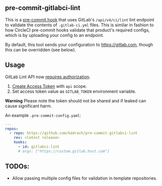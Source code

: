 pre-commit-gitlabci-lint
------------------------

This is a [pre-commit hook](https://pre-commit.com/) that uses GitLab's `/api/v4/ci/lint` lint endpoint to validate the contents of `.gitlab-ci.yml` files. This is similar in fashion to how CircleCI pre-commit hooks validate that product's required configs, which is by uploading your config to an endpoint.

By default, this tool sends your configuration to https://gitlab.com, though this can be overridden (see below).

## Usage

GitLab Lint API now [requires authorization](https://gitlab.com/gitlab-org/gitlab/-/issues/321290).

1. [Create Access Token](https://gitlab.com/-/profile/personal_access_tokens) with `api` scope.
2. Set access token value as `GITLAB_TOKEN` environment variable.

**Warning** Please note the token should not be shared and if leaked can cause significant harm.

An example `.pre-commit-config.yaml`:

```yaml
---
repos:
  - repo: https://github.com/kadrach/pre-commit-gitlabci-lint
    rev: <latest release>
    hooks:
      - id: gitlabci-lint
      # args: ["https://custom.gitlab.host.com"]
```

## TODOs:

- Allow passing multiple config files for validation in template repositories.
